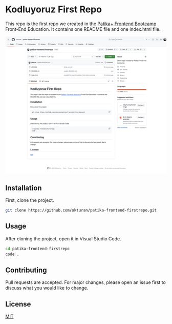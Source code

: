 # Kodluyoruz First Repo

This repo is the first repo we created in the [Patika+ Frontend Bootcamp](https://www.patika.dev/patikaplus/patika-front-end-bootcamp) Front-End Education. It contains one README file and one index.html file.

![repository-screenshot](repository-screenshot.jpeg)

## Installation

First, clone the project.

```bash
git clone https://github.com/okturan/patika-frontend-firstrepo.git
```

## Usage

After cloning the project, open it in Visual Studio Code.

```bash
cd patika-frontend-firstrepo
code .
```

## Contributing
Pull requests are accepted. For major changes, please open an issue first to discuss what you would like to change.

## License
[MIT](https://choosealicense.com/licenses/mit/)
